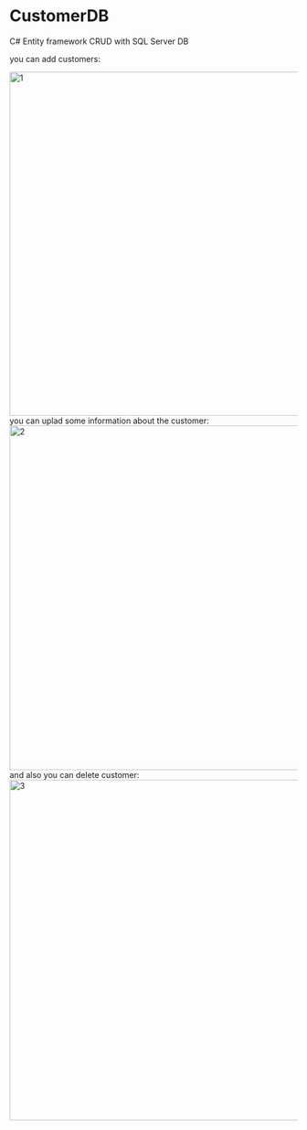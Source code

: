 # CustomerDB
C# Entity framework CRUD with SQL Server DB

you can add customers:

<img width="602" alt="1" src="https://user-images.githubusercontent.com/51817049/119232111-a2402500-bb2c-11eb-9648-1e2329da5aab.PNG">
you can uplad some information about the customer:

<img width="603" alt="2" src="https://user-images.githubusercontent.com/51817049/119232113-a3715200-bb2c-11eb-8663-0b6fe09663cd.PNG">
and also you can delete customer:

<img width="596" alt="3" src="https://user-images.githubusercontent.com/51817049/119232114-a3715200-bb2c-11eb-9df2-a04f25d778a9.PNG">
